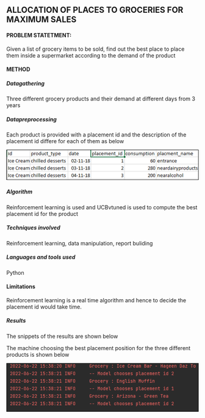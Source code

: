 ## ALLOCATION OF PLACES TO GROCERIES FOR MAXIMUM SALES

#### PROBLEM STATETMENT:
Given a list of grocery items to be sold, find out the best place to place them inside a supermarket according 
to the demand of the product


#### METHOD

##### Datagathering
Three different grocery products and their demand at different days from 3 years

##### Datapreprocessing
Each product is provided with a placement id and the description of the placement id differe for each of them as below

![img.png](img.png)

##### Algorithm
Reinforcement learning is used and UCBvtuned is used to compute the best placement id for the product

##### Techniques involved
Reinforcement learning, data manipulation, report buliding

##### Languages and tools used
Python

#### Limitations
Reinforcement learning is a real time algorithm and hence to decide the placement id  would take time. 

##### Results 
The snippets of the results are shown below

The machine choosing the best placement position for the three different products is 
shown below 

![img_1.png](img_1.png)



